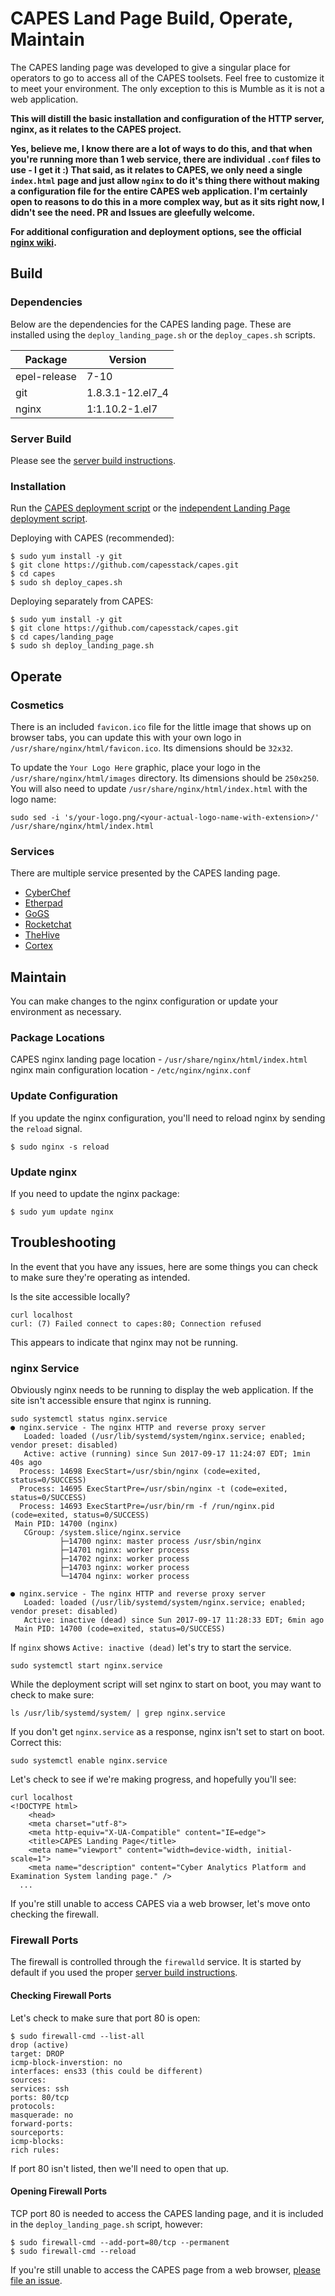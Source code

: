 # CAPES Land Page Build, Operate, Maintain
The CAPES landing page was developed to give a singular place for operators to go to access all of the CAPES toolsets. Feel free to customize it to meet your environment. The only exception to this is Mumble as it is not a web application.

**This will distill the basic installation and configuration of the HTTP server, nginx, as it relates to the CAPES project.**

**Yes, believe me, I know there are a lot of ways to do this, and that when you're running more than 1 web service, there are individual `.conf` files to use - I get it :) That said, as it relates to CAPES, we only need a single `index.html` page and just allow `nginx` to do it's thing there without making a configuration file for the entire CAPES web application. I'm certainly open to reasons to do this in a more complex way, but as it sits right now, I didn't see the need. PR and Issues are gleefully welcome.**

**For additional configuration and deployment options, see the official [nginx wiki](https://www.nginx.com/resources/wiki/).**

## Build

### Dependencies
Below are the dependencies for the CAPES landing page. These are installed using the `deploy_landing_page.sh` or the `deploy_capes.sh` scripts.

| Package      | Version           |
|--------------|-------------------|
| epel-release | 7-10              |
| git          | 1.8.3.1-12.el7_4  |
| nginx        | 1:1.10.2-1.el7    |

### Server Build
Please see the [server build instructions](../docs/README.md#build-your-os).

### Installation
Run the [CAPES deployment script](../deploy_capes.sh) or the [independent Landing Page deployment script](deploy_landing_page.sh).

Deploying with CAPES (recommended):
```
$ sudo yum install -y git
$ git clone https://github.com/capesstack/capes.git
$ cd capes
$ sudo sh deploy_capes.sh
```
Deploying separately from CAPES:
```
$ sudo yum install -y git
$ git clone https://github.com/capesstack/capes.git
$ cd capes/landing_page
$ sudo sh deploy_landing_page.sh
```
## Operate
### Cosmetics
There is an included `favicon.ico` file for the little image that shows up on browser tabs, you can update this with your own logo in `/usr/share/nginx/html/favicon.ico`. Its dimensions should be `32x32`.

To update the `Your Logo Here` graphic, place your logo in the `/usr/share/nginx/html/images` directory. Its dimensions should be `250x250`. You will also need to update `/usr/share/nginx/html/index.html` with the logo name:
```
sudo sed -i 's/your-logo.png/<your-actual-logo-name-with-extension>/' /usr/share/nginx/html/index.html
```
### Services
There are multiple service presented by the CAPES landing page.
* [CyberChef](../cyberchef/build_operate_maintain.md)
* [Etherpad](../etherpad/build_operate_maintain.md)  
* [GoGS](../gogs/build_operate_maintain.md)  
* [Rocketchat](../rocketchat/build_operate_maintain.md)  
* [TheHive](../thehive/build_operate_maintain.md)  
* [Cortex](../thehive/build_operate_maintain.md)  

## Maintain
You can make changes to the nginx configuration or update your environment as necessary.

### Package Locations
CAPES nginx landing page location - `/usr/share/nginx/html/index.html`   
nginx main configuration location - `/etc/nginx/nginx.conf`

### Update Configuration
If you update the nginx configuration, you'll need to reload nginx by sending the `reload` signal.
```
$ sudo nginx -s reload
```

### Update nginx
If you need to update the nginx package:
```
$ sudo yum update nginx
```

## Troubleshooting
In the event that you have any issues, here are some things you can check to make sure they're operating as intended.

Is the site accessible locally?
```
curl localhost
curl: (7) Failed connect to capes:80; Connection refused
```
This appears to indicate that nginx may not be running.

### nginx Service
Obviously nginx needs to be running to display the web application. If the site isn't accessible ensure that nginx is running.
```
sudo systemctl status nginx.service
● nginx.service - The nginx HTTP and reverse proxy server
   Loaded: loaded (/usr/lib/systemd/system/nginx.service; enabled; vendor preset: disabled)
   Active: active (running) since Sun 2017-09-17 11:24:07 EDT; 1min 40s ago
  Process: 14698 ExecStart=/usr/sbin/nginx (code=exited, status=0/SUCCESS)
  Process: 14695 ExecStartPre=/usr/sbin/nginx -t (code=exited, status=0/SUCCESS)
  Process: 14693 ExecStartPre=/usr/bin/rm -f /run/nginx.pid (code=exited, status=0/SUCCESS)
 Main PID: 14700 (nginx)
   CGroup: /system.slice/nginx.service
           ├─14700 nginx: master process /usr/sbin/nginx
           ├─14701 nginx: worker process
           ├─14702 nginx: worker process
           ├─14703 nginx: worker process
           └─14704 nginx: worker process

● nginx.service - The nginx HTTP and reverse proxy server
   Loaded: loaded (/usr/lib/systemd/system/nginx.service; enabled; vendor preset: disabled)
   Active: inactive (dead) since Sun 2017-09-17 11:28:33 EDT; 6min ago
 Main PID: 14700 (code=exited, status=0/SUCCESS)
```
If `nginx` shows `Active: inactive (dead)` let's try to start the service.
```
sudo systemctl start nginx.service
```
While the deployment script will set nginx to start on boot, you may want to check to make sure:
```
ls /usr/lib/systemd/system/ | grep nginx.service
```
If you don't get `nginx.service` as a response, nginx isn't set to start on boot. Correct this:
```
sudo systemctl enable nginx.service
```
Let's check to see if we're making progress, and hopefully you'll see:
```
curl localhost
<!DOCTYPE html>
	<head>
	<meta charset="utf-8">
	<meta http-equiv="X-UA-Compatible" content="IE=edge">
	<title>CAPES Landing Page</title>
	<meta name="viewport" content="width=device-width, initial-scale=1">
	<meta name="description" content="Cyber Analytics Platform and Examination System landing page." />
  ...
```
If you're still unable to access CAPES via a web browser, let's move onto checking the firewall.

### Firewall Ports
The firewall is controlled through the `firewalld` service. It is started by default if you used the proper [server build instructions](../docs/README.md#build-your-os).

#### Checking Firewall Ports
Let's check to make sure that port 80 is open:
```
$ sudo firewall-cmd --list-all
drop (active)
target: DROP
icmp-block-inverstion: no
interfaces: ens33 (this could be different)
sources:
services: ssh
ports: 80/tcp
protocols:
masquerade: no
forward-ports:
sourceports:
icmp-blocks:
rich rules:
```
If port 80 isn't listed, then we'll need to open that up.

#### Opening Firewall Ports
TCP port 80 is needed to access the CAPES landing page, and it is included in the `deploy_landing_page.sh` script, however:
```
$ sudo firewall-cmd --add-port=80/tcp --permanent
$ sudo firewall-cmd --reload
```
If you're still unable to access the CAPES page from a web browser, [please file an issue](https://github.com/capesstack/capes/issues).
